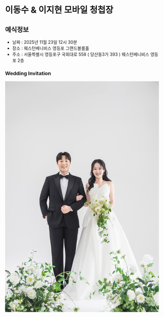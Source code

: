 # 이동수 & 이지현 모바일 청첩장

## 예식정보

* 날짜 : 2025년 11월 23일 12시 30분
* 장소 : 웨스턴베니비스 영등포 그랜드볼룸홀
* 주소 : 서울특별시 영등포구 국회대로 558 ( 당산동3가 393 ) 웨스턴베니비스 영등포 2층

### Wedding Invitation
![Main](./img/main/4.jpg)
